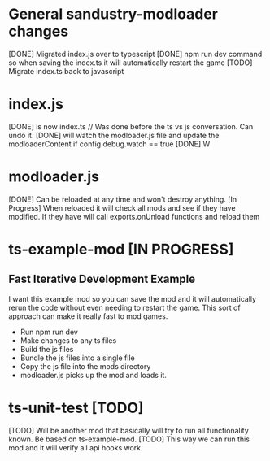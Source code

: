 # General sandustry-modloader changes

[DONE] Migrated index.js over to typescript
[DONE] npm run dev command so when saving the index.ts it will automatically restart the game
[TODO] Migrate index.ts back to javascript

# index.js

[DONE] is now index.ts // Was done before the ts vs js conversation. Can undo it.
[DONE] will watch the modloader.js file and update the modloaderContent if config.debug.watch == true
[DONE] W

# modloader.js

[DONE] Can be reloaded at any time and won't destroy anything.
[In Progress] When reloaded it will check all mods and see if they have modified. If they have will call exports.onUnload functions and reload them

# ts-example-mod [IN PROGRESS]

## Fast Iterative Development Example

I want this example mod so you can save the mod and it will automatically rerun the code without even needing to restart the game. This sort of approach can make it really fast to mod games.

- Run npm run dev
- Make changes to any ts files
- Build the js files
- Bundle the js files into a single file
- Copy the js file into the mods directory
- modloader.js picks up the mod and loads it.

# ts-unit-test [TODO]

[TODO] Will be another mod that basically will try to run all functionality known. Be based on ts-example-mod.
[TODO] This way we can run this mod and it will verify all api hooks work.
